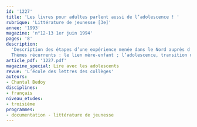 ```yaml
---
id: '1227'
title: 'Les livres pour adultes parlent aussi de l’adolescence ! '
rubrique: 'Littérature de jeunesse [3e]'
annee: '1993'
magazine: 'n°12-13 1er juin 1994'
pages: '8'
description: 
  'Description des étapes d’une expérience menée dans le Nord auprès d’élèves de troisième : sélectionner parmi les romans « adultes » des titres susceptibles d’intéresser des adolescents, leur proposer de les lire et recueillir leurs réactions.
  Thèmes récurrents : le lien mère-enfant ; l’adolescence, transition difficile, la quête d’un monde meilleur, la différence, l’amitié, l’amour (les titres sélectionnés sont donnés)…'
article_pdf: '1227.pdf'
magazine_special: Lire avec les adolescents
revue: 'L’école des lettres des collèges'
auteurs:
- Chantal Bedoy
disciplines:
- français
niveau_etudes:
- troisième
programmes:
- documentation - littérature de jeunesse
---
```

